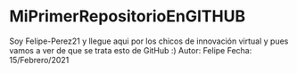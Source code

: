 # MiPrimerRepositorioEnGITHUB
Soy Felipe-Perez21 y llegue aqui por los chicos de innovación virtual y pues vamos a ver de que se trata esto de GitHub :)
Autor: Felipe
Fecha: 15/Febrero/2021
